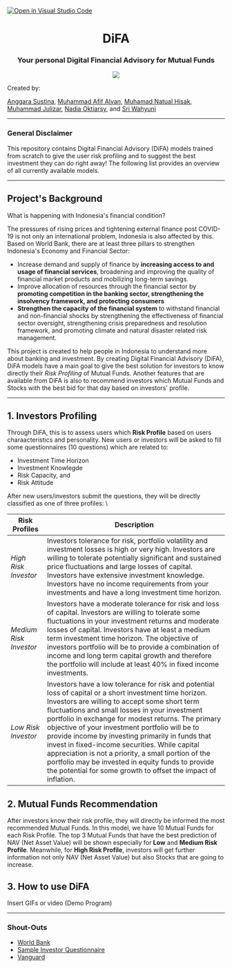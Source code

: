 [![Open in Visual Studio Code](https://classroom.github.com/assets/open-in-vscode-c66648af7eb3fe8bc4f294546bfd86ef473780cde1dea487d3c4ff354943c9ae.svg)](https://classroom.github.com/online_ide?assignment_repo_id=9628777&assignment_repo_type=AssignmentRepo)

<h1 align="center">DiFA</h1>

<h3 align="center">Your personal Digital Financial Advisory for Mutual Funds</h3>

<p align="center">
  <img src="https://media.discordapp.net/attachments/1053904949265829930/1054578020792414228/logodifa.png?width=636&height=636"></img>
</p>
Created by:

[Anggara Sustina](https://www.linkedin.com/in/anggara-sutisna/), [Muhammad Afif Alvan](https://www.linkedin.com/in/afif-alvan/), [Muhamad Natual Hisak](https://www.linkedin.com/in/natual-hisak-13116719a/), [Muhammad Julizar](https://www.linkedin.com/in/muhammadjulizar/), [Nadia Oktiarsy](https://www.linkedin.com/in/nadiaoktiarsy/), and [Sri Wahyuni](https://www.linkedin.com/in/sri-wahyuni-/)

---
### General Disclaimer
This repository contains Digital Financial Advisory (DiFA) models trained from scratch to give the user risk profiling and to suggest the best investment they can do right away! The following list provides an overview of all currently available models.

---
## Project's Background
What is happening with Indonesia's financial condition?

The pressures of rising prices and tightening external finance post COVID-19 is not only an international problem, Indonesia is also affected by this. Based on World Bank, there are at least three pillars to strengthen Indonesia's Economy and Financial Sector:
- Increase demand and supply of finance by **increasing access to and usage of financial services**, broadening and improving the quality of financial market products and mobilizing long-term savings.
- Improve allocation of resources through the financial sector by **promoting competition in the banking sector, strengthening the insolvency framework, and protecting consumers**
- **Strengthen the capacity of the financial system** to withstand financial and non-financial shocks by strengthening the effectiveness of financial sector oversight, strengthening crisis preparedness and resolution framework, and promoting climate and natural disaster related risk management.

This project is created to help people in Indonesia to understand more about banking and investment. By creating Digital Financial Advisory (DiFA), DiFA models have a main goal to give the best solution for investors to know directly their *Risk Profiling* of Mutual Funds. Another features that are available from DiFA is also to recommend investors which Mutual Funds and Stocks with the best bid for that day based on investors' profile.

---
## 1. Investors Profiling
Through DiFA, this is to assess users which **Risk Profile** based on users charaacteristics and personality. New users or investors will be asked to fill some questionnaires (10 questions) which are related to:
- Investment Time Horizon
- Investment Knowlegde
- Risk Capacity, and 
- Risk Attitude

After new users/investors submit the questions, they will be directly classified as one of three profiles: \

| Risk Profiles        | Description           |
| ------------- |-------------|
| *High Risk Investor* | Investors tolerance for risk, portfolio volatility and investment losses is high or very high. Investors are willing to tolerate potentially significant and sustained price fluctuations and large losses of capital. Investors have extensive investment knowledge. Investors have no income requirements from your investments and have a long investment time horizon. |
| *Medium Risk Investor*| Investors have a moderate tolerance for risk and loss of capital. Investors are willing to tolerate some fluctuations in your investment returns and moderate losses of capital. Investors have at least a medium term investment time horizon. The objective of investors portfolio will be to provide a combination of income and long term capital growth and therefore the portfolio will include at least 40% in fixed income investments. |
| *Low Risk Investor* | Investors have a low tolerance for risk and potential loss of capital or a short investment time horizon. Investors are willing to accept some short term fluctuations and small losses in your investment portfolio in exchange for modest returns. The primary objective of your investment portfolio will be to provide income by investing primarily in funds that invest in fixed-income securities. While capital appreciation is not a priority, a small portion of the portfolio may be invested in equity funds to provide the potential for some growth to offset the impact of inflation.|

## 2. Mutual Funds Recommendation
After investors know their risk profile, they will directly be informed the most recommended Mutual Funds. In this model, we have 10 Mutual Funds for each Risk Profile. The top 3 Mutual Funds that have the best prediction of NAV (Net Asset Value) will be shown especially for **Low** and **Medium Risk Profile**. Meanwhile, for **High Risk Profile**, investors will get further information not only NAV (Net Asset Value) but also Stocks that are going to increase.

## 3. How to use DiFA
Insert GIFs or video (Demo Program)

---
### Shout-Outs
- [World Bank](https://www.worldbank.org/en/country/indonesia/publication/indonesia-economic-prospects-iep-june-2022-financial-deepening-for-stronger-growth-and-sustainable-recovery)
- [Sample Investor Questionnaire](https://mfda.ca/ipq/)
- [Vanguard](https://investor.vanguard.com/home)
